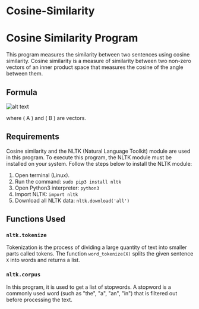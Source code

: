 # Cosine-Similarity

# Cosine Similarity Program

This program measures the similarity between two sentences using cosine similarity. Cosine similarity is a measure of similarity between two non-zero vectors of an inner product space that measures the cosine of the angle between them.

## Formula

![alt text](img/img.png)

where \( A \) and \( B \) are vectors.

## Requirements

Cosine similarity and the NLTK (Natural Language Toolkit) module are used in this program. To execute this program, the NLTK module must be installed on your system. Follow the steps below to install the NLTK module:

1. Open terminal (Linux).
2. Run the command: `sudo pip3 install nltk`
3. Open Python3 interpreter: `python3`
4. Import NLTK: `import nltk`
5. Download all NLTK data: `nltk.download('all')`

## Functions Used

### `nltk.tokenize`
Tokenization is the process of dividing a large quantity of text into smaller parts called tokens. The function `word_tokenize(X)` splits the given sentence `X` into words and returns a list.

### `nltk.corpus`
In this program, it is used to get a list of stopwords. A stopword is a commonly used word (such as "the", "a", "an", "in") that is filtered out before processing the text.

